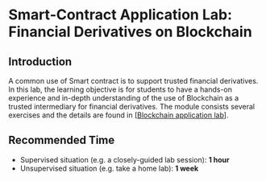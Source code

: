 Smart-Contract Application Lab: Financial Derivatives on Blockchain 
===

Introduction
---

A common use of Smart contract is to support trusted financial derivatives. In this lab, the learning objective is for students to have a hands-on experience and in-depth understanding of the use of Blockchain as a trusted intermediary for financial derivatives.
The module consists several exercises and the details are found in [[Blockchain application lab](https://github.com/BlockchainLabSU/SUBlockchainLabs/blob/master/lab4.1/README.md)].

Recommended Time
---

* Supervised situation (e.g. a closely-guided lab session): **1 hour**
* Unsupervised situation (e.g. take a home lab): **1 week**

